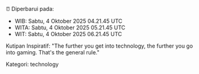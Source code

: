 ⏰ Diperbarui pada:
- WIB: Sabtu, 4 Oktober 2025 04.21.45 UTC
- WITA: Sabtu, 4 Oktober 2025 05.21.45 UTC
- WIT: Sabtu, 4 Oktober 2025 06.21.45 UTC

Kutipan Inspiratif:
"The further you get into technology, the further you go into gaming. That's the general rule."


Kategori: technology

